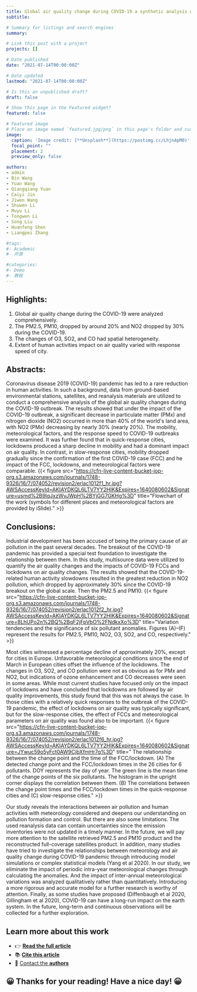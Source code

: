 ```yaml
---
title: Global air quality change during COVID-19 a synthetic analysis of satellite, reanalysis and ground station data
subtitle: 

# Summary for listings and search engines
summary: 

# Link this post with a project
projects: []

# Date published
date: "2021-07-14T00:00:00Z"

# Date updated
lastmod: "2021-07-14T00:00:00Z"

# Is this an unpublished draft?
draft: false

# Show this page in the Featured widget?
featured: false

# Featured image
# Place an image named `featured.jpg/png` in this page's folder and customize its options here.
image:
  caption: 'Image credit: [**Unsplash**](https://postimg.cc/Lhjn4pM0)'
  focal_point: ""
  placement: 2
  preview_only: false

authors:
- admin
- Bin Wang
- Yuan Wang
- Qiangqiang Yuan
- Caiyi Jin
- Jiwen Wang
- Shuwen Li
- Muyu Li
- Tongwen Li
- Song Liu
- Huanfeng Shen
- Liangpei Zhang

#tags:
#- Academic
#- 开源

#categories:
#- Demo
#- 教程
---
```


## Highlights:

1. Global air quality change during the COVID-19 were analyzed comprehensively.
2. The PM2.5, PM10, dropped by around 20% and NO2 dropped by 30% during the COVID-19.
3. The changes of O3, SO2, and CO had spatial heterogeneity.
4. Extent of human activities impact on air quality varied with response speed of city.

## Abstracts: 

Coronavirus disease 2019 (COVID-19) pandemic has led to a rare reduction in human activities. In such a background, data from ground-based environmental stations, satellites, and reanalysis materials are utilized to conduct a comprehensive analysis of the global air quality changes during the COVID-19 outbreak. The results showed that under the impact of the COVID-19 outbreak, a significant decrease in particulate matter (PMx) and nitrogen dioxide (NO2) occurred in more than 40% of the world's land area, with NO2 (PMx) decreasing by nearly 30% (nearly 20%). The mobility, meteorological factors, and the response speed to COVID-19 outbreaks were examined. It was further found that in quick-response cities, lockdowns produced a sharp decline in mobility and had a dominant impact on air quality. In contrast, in slow-response cities, mobility dropped gradually since the confirmation of the first COVID-19 case (FCC) and he impact of the FCC, lockdowns, and meteorological factors were comparable.
{{< figure src="https://cfn-live-content-bucket-iop-org.s3.amazonaws.com/journals/1748-9326/16/7/074052/revision2/erlac1012f1_hr.jpg?AWSAccessKeyId=AKIAYDKQL6LTV7YY2HIK&Expires=1640080602&Signature=usmd%2B9lqJxzWvJWpH%2BYjGG7GKHg%3D" title="Flowchart of the work (symbols for different places and meteorological factors are provided by iSlide)." >}}

## Conclusions: 
Industrial development has been accused of being the primary cause of air pollution in the past several decades. The breakout of the COVID-19 pandemic has provided a special test foundation to investigate the relationship between them. In this study, multisource data were utilized to quantify the air quality changes and the impacts of COVID-19 FCCs and lockdowns on air quality changes. The results showed that the COVID-19-related human activity slowdowns resulted in the greatest reduction in NO2 pollution, which dropped by approximately 30% since the COVID-19 breakout on the global scale. Then the PM2.5 and PM10. 
{{< figure src="https://cfn-live-content-bucket-iop-org.s3.amazonaws.com/journals/1748-9326/16/7/074052/revision2/erlac1012f2_hr.jpg?AWSAccessKeyId=AKIAYDKQL6LTV7YY2HIK&Expires=1640080602&Signature=8LhUPo2n%2BQ%2BqF2jFpVbO%2FNdkxXo%3D" title="Variation tendencies and the significance of six pollutant anomalies. Figures (A)–(F) represent the results for PM2.5, PM10, NO2, O3, SO2, and CO, respectively." >}}

Most cities witnessed a percentage decline of approximately 20%, except for cities in Europe. Unfavorable meteorological conditions since the end of March in European cities offset the influence of the lockdowns. The changes in O3, SO2, and CO pollution were not as obvious as for PMx and NO2, but indications of ozone enhancement and CO decreases were seen in some areas. While most current studies have focused only on the impact of lockdowns and have concluded that lockdowns are followed by air quality improvements, this study found that this was not always the case. In those cities with a relatively quick responses to the outbreak of the COVID-19 pandemic, the effect of lockdowns on air quality was typically significant, but for the slow-response cities, the effect of FCCs and meteorological parameters on air quality was found also to be important.
{{< figure src="https://cfn-live-content-bucket-iop-org.s3.amazonaws.com/journals/1748-9326/16/7/074052/revision2/erlac1012f6_hr.jpg?AWSAccessKeyId=AKIAYDKQL6LTV7YY2HIK&Expires=1640080602&Signature=JYwuc59o5yFct0AW9CjbXfmHr7g%3D" title=" The relationship between the change point and the time of the FCC/lockdown. (A) The detected change point and the FCC/lockdown times in the 26 cities for 6 pollutants. DOY represents the day of year. The green line is the mean time of the change points of the six pollutants. The histogram in the upright corner displays the correlation between them. (B) The correlations between the change point times and the FCC/lockdown times in the quick-response cities and (C) slow-response cities." >}}

Our study reveals the interactions between air pollution and human activities with meteorology considered and deepens our understanding on pollution formation and control. But there are also some limitations. The used reanalysis data can contain uncertainties since the emission inventories were not updated in a timely manner. In the future, we will pay more attention to the satellite retrieved PM2.5 and PM10 product and the reconstructed full-coverage satellites product. In addition, many studies have tried to investigate the relationships between meteorology and air quality change during COVID-19 pandemic through introducing model simulations or complex statistical models (Yang et al 2020). In our study, we eliminate the impact of periodic intra-year meteorological changes through calculating the anomalies. And the impact of inter-annual meteorological variations was analyzed qualitatively rather than quantitatively. Introducing a more rigorous and accurate model for a further research is worthy of attention. Finally, as some studies have proposed (Diffenbaugh et al 2020, Gillingham et al 2020), COVID-19 can have a long-run impact on the earth system. In the future, long-term and continuous observations will be collected for a further exploration.

## Learn more about this work

- 👉 [**Read the full article**](https://iopscience.iop.org/article/10.1088/1748-9326/ac1012)
- 📚 [**Cite this article**](https://iopscience.iop.org/export?articleId=1748-9326/16/7/074052&doi=10.1088/1748-9326/ac1012&exportFormat=iopexport_bib&exportType=abs&navsubmit=Export%20abstract)
- 💬 [Contact the **authors**](https://happy-poitras-e5a301.netlify.app/#contact) 

## 😀 Thanks for your reading! Have a nice day! 😀 
